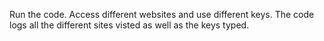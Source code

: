 Run the code.
Access different websites and use different keys.
The code logs all the different sites visted as well as the keys typed.
